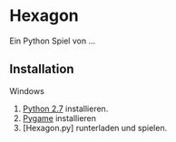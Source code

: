 Hexagon
=======

Ein Python Spiel von ...

Installation
------------

Windows

1. [Python 2.7](https://www.python.org/ftp/python/2.7.10/python-2.7.10.msi) installieren.
2. [Pygame](http://pygame.org/ftp/pygame-1.9.1.win32-py2.7.msi) installieren
3. [Hexagon.py] runterladen und spielen.



